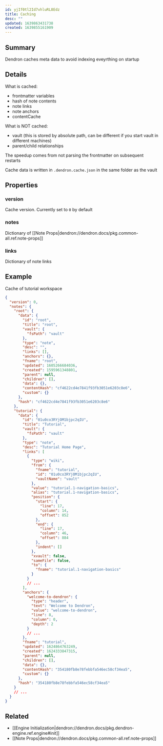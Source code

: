 ```yaml
---
id: yjIf0tl2Id7vhluRL8Edz
title: Caching
desc: ""
updated: 1639863431738
created: 1639855161909
---
```


## Summary

Dendron caches meta data to avoid indexing eveyrthing on startup

## Details

What is cached:

- frontmatter variables
- hash of note contents
- note links
- note anchors
- contentCache

What is NOT cached:

- vault (this is stored by absolute path, can be different if you start vault in different machines)
- parent/child relationships

The speedup comes from not parsing the frontmatter on subsequent restarts

Cache data is written in `.dendron.cache.json` in the same folder as the vault

## Properties

### version

Cache version. Currently set to `0` by default

### notes

Dictionary of [[Note Props|dendron://dendron.docs/pkg.common-all.ref.note-props]]

### links

Dictionary of note links

## Example

Cache of tutorial workspace

```json
{
  "version": 0,
  "notes": {
    "root": {
      "data": {
        "id": "root",
        "title": "root",
        "vault": {
          "fsPath": "vault"
        },
        "type": "note",
        "desc": "",
        "links": [],
        "anchors": {},
        "fname": "root",
        "updated": 1605266684036,
        "created": 1595961348801,
        "parent": null,
        "children": [],
        "data": {},
        "contentHash": "cf4622cd4e7841f93fb3051e6203c8e6",
        "custom": {}
      },
      "hash": "cf4622cd4e7841f93fb3051e6203c8e6"
    },
    "tutorial": {
      "data": {
        "id": "01u0co3RYjOM1bjpc2qIU",
        "title": "Tutorial",
        "vault": {
          "fsPath": "vault"
        },
        "type": "note",
        "desc": "Tutorial Home Page",
        "links": [
          {
            "type": "wiki",
            "from": {
              "fname": "tutorial",
              "id": "01u0co3RYjOM1bjpc2qIU",
              "vaultName": "vault"
            },
            "value": "tutorial.1-navigation-basics",
            "alias": "tutorial.1-navigation-basics",
            "position": {
              "start": {
                "line": 17,
                "column": 14,
                "offset": 852
              },
              "end": {
                "line": 17,
                "column": 46,
                "offset": 884
              },
              "indent": []
            },
            "xvault": false,
            "sameFile": false,
            "to": {
              "fname": "tutorial.1-navigation-basics"
            }
          }
          // ...
        ],
        "anchors": {
          "welcome-to-dendron": {
            "type": "header",
            "text": "Welcome to Dendron",
            "value": "welcome-to-dendron",
            "line": 8,
            "column": 0,
            "depth": 2
          }
          // ...
        },
        "fname": "tutorial",
        "updated": 1624864763249,
        "created": 1624333847315,
        "parent": null,
        "children": [],
        "data": {},
        "contentHash": "354180fb8e78febbfa546ec58cf34ea5",
        "custom": {}
      },
      "hash": "354180fb8e78febbfa546ec58cf34ea5"
    }
    // ...
  }
}
```

## Related

- [[Engine Initialization|dendron://dendron.docs/pkg.dendron-engine.ref.engine#init]]
- [[Note Props|dendron://dendron.docs/pkg.common-all.ref.note-props]]
